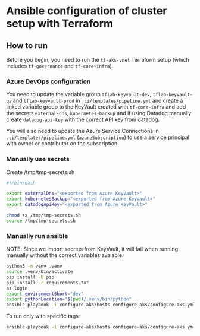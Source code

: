 # Ansible configuration of cluster setup with Terraform

## How to run

Before you begin, you need to run the `tf-aks-vnet` Terraform setup (which includes `tf-governance` and `tf-core-infra`).

### Azure DevOps configuration

You need to update the variable group `tflab-keyvault-dev`, `tflab-keyvault-qa` and `tflab-keyvault-prod` in `.ci/templates/pipeline.yml` and create a linked variable group to the KeyVault created with `tf-core-infra` and add the secrets `external-dns`, `kubernetes-backup` and if using Datadog manually create `datadog-api-key` with the correct API key from datadog.

You will also need to update the Azure Service Connections in `.ci/templates/pipeline.yml` (`azureSubscription`) to use a service principal with owner or contributor on the subscription.

### Manually use secrets

Create /tmp/tmp-secrets.sh

```bash
#!/bin/bash

export externalDns="<exported from Azure KeyVault>"
export kubernetesBackup="<exported from Azure KeyVault>"
export datadogApiKey="<exported from Azure KeyVault>"
```

```bash
chmod +x /tmp/tmp-secrets.sh
source /tmp/tmp-secrets.sh
```

### Manually run ansible

NOTE: Since we import secrets from KeyVault, it will fail when running manually without the correct variables avaiable.

```bash
python3 -m venv .venv
source .venv/bin/activate
pip install -U pip
pip install -r requirements.txt
az login
export environmentShort="dev"
export pythonLocation="$(pwd)/.venv/bin/python"
ansible-playbook -i configure-aks/hosts configure-aks/configure-aks.yml -e "environmentShort=${environmentShort}" -e "ansible_python_interpreter=${pythonLocation}" --flush-cache
```

To run only with specific tags:

```bash
ansible-playbook -i configure-aks/hosts configure-aks/configure-aks.yml -e "environmentShort=${environmentShort}" -e "ansible_python_interpreter=${pythonLocation}" --flush-cache --tags="common,velero"
```
